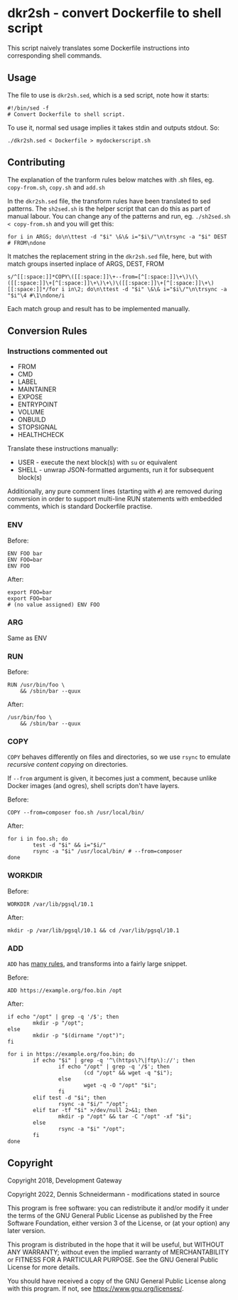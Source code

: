 # dkr2sh - convert Dockerfile to shell script

This script naively translates some Dockerfile instructions into corresponding shell commands.

## Usage

The file to use is `dkr2sh.sed`, which is a sed script, note how it starts:
```
#!/bin/sed -f
# Convert Dockerfile to shell script.
```

To use it, normal sed usage implies it takes stdin and outputs stdout. So:
```
./dkr2sh.sed < Dockerfile > mydockerscript.sh
```

## Contributing
The explanation of the tranform rules below matches with .sh files, eg. `copy-from.sh`, `copy.sh` and `add.sh`

In the `dkr2sh.sed` file, the transform rules have been translated to sed patterns. The `sh2sed.sh` is the helper script that can do this as part of manual labour. You can change any of the patterns and run, eg. `./sh2sed.sh < copy-from.sh` and you will get this:
```
for i in ARGS; do\n\ttest -d "$i" \&\& i="$i\/"\n\trsync -a "$i" DEST # FROM\ndone
```

It matches the replacement string in the `dkr2sh.sed` file, here, but with match groups inserted inplace of ARGS, DEST, FROM
```
s/^[[:space:]]*COPY\([[:space:]]\+--from=[^[:space:]]\+\)\(\([[:space:]]\+[^[:space:]]\+\)\+\)\([[:space:]]\+[^[:space:]]\+\)[[:space:]]*/for i in\2; do\n\ttest -d "$i" \&\& i="$i\/"\n\trsync -a "$i"\4 #\1\ndone/i
```

Each match group and result has to be implemented manually.

## Conversion Rules

### Instructions commented out

* FROM
* CMD
* LABEL
* MAINTAINER
* EXPOSE
* ENTRYPOINT
* VOLUME
* ONBUILD
* STOPSIGNAL
* HEALTHCHECK

Translate these instructions manually:

* USER - execute the next block(s) with `su` or equivalent
* SHELL - unwrap JSON-formatted arguments, run it for subsequent block(s)

Additionally, any pure comment lines (starting with `#`) are removed during conversion in order to support multi-line RUN statements with embedded comments, which is standard Dockerfile practise.

### ENV

Before:

    ENV FOO bar
    ENV FOO=bar
    ENV FOO

After:

    export FOO=bar
    export FOO=bar
    # (no value assigned) ENV FOO

### ARG

Same as ENV

### RUN

Before:

    RUN /usr/bin/foo \
        && /sbin/bar --quux

After:

    /usr/bin/foo \
        && /sbin/bar --quux

### COPY

`COPY` behaves differently on files and directories, so we use `rsync` to emulate *recursive
content copying* on directories.

If `--from` argument is given, it becomes just a comment, because unlike Docker images (and ogres),
shell scripts don't have layers.

Before:

    COPY --from=composer foo.sh /usr/local/bin/

After:

    for i in foo.sh; do
            test -d "$i" && i="$i/"
            rsync -a "$i" /usr/local/bin/ # --from=composer
    done

### WORKDIR

Before:

    WORKDIR /var/lib/pgsql/10.1

After:

    mkdir -p /var/lib/pgsql/10.1 && cd /var/lib/pgsql/10.1

### ADD

`ADD` has [many rules](https://docs.docker.com/v17.09/engine/reference/builder/#add), and transforms
into a fairly large snippet.

Before:

    ADD https://example.org/foo.bin /opt

After:

    if echo "/opt" | grep -q '/$'; then
            mkdir -p "/opt";
    else
            mkdir -p "$(dirname "/opt")";
    fi

    for i in https://example.org/foo.bin; do
            if echo "$i" | grep -q '^\(https\?\|ftp\)://'; then
                    if echo "/opt" | grep -q '/$'; then
                            (cd "/opt" && wget -q "$i");
                    else
                            wget -q -O "/opt" "$i";
                    fi
            elif test -d "$i"; then
                    rsync -a "$i/" "/opt";
            elif tar -tf "$i" >/dev/null 2>&1; then
                    mkdir -p "/opt" && tar -C "/opt" -xf "$i";
            else
                    rsync -a "$i" "/opt";
            fi
    done

## Copyright

Copyright 2018, Development Gateway

Copyright 2022, Dennis Schneidermann - modifications stated in source

This program is free software: you can redistribute it and/or modify it under the terms of
the GNU General Public License as published by the Free Software Foundation, either version 3 of
the License, or (at your option) any later version.

This program is distributed in the hope that it will be useful, but WITHOUT ANY WARRANTY; without
even the implied warranty of MERCHANTABILITY or FITNESS FOR A PARTICULAR PURPOSE. See
the GNU General Public License for more details.

You should have received a copy of the GNU General Public License along with this program. If not,
see <https://www.gnu.org/licenses/>.
